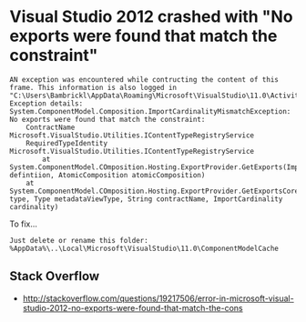 # Visual Studio 2012 crashed with "No exports were found that match the constraint"

    AN exception was encountered while contructing the content of this frame. This information is also logged in "C:\Users\Bambrickl\AppData\Roaming\Microsoft\VisualStudio\11.0\ActivityLog.xml
    Exception details:
    System.ComponentModel.Composition.ImportCardinalityMismatchException: No exports were found that match the constraint:
        ContractName	Microsoft.VisualStudio.Utilities.IContentTypeRegistryService
        RequiredTypeIdentity	Microsoft.VisualStudio.Utilities.IContentTypeRegistryService
            at System.ComponentModel.COmposition.Hosting.ExportProvider.GetExports(ImportDefinition defintiion, AtomicComposition atomicComposition)
        at System.ComponentModel.COmposition.Hosting.ExportProvider.GetExportsCore(Type type, Type metadataViewType, String contractName, ImportCardinality cardinality)


To fix...

    Just delete or rename this folder:
    %AppData%\..\Local\Microsoft\VisualStudio\11.0\ComponentModelCache

    
## Stack Overflow

 * <http://stackoverflow.com/questions/19217506/error-in-microsoft-visual-studio-2012-no-exports-were-found-that-match-the-cons>
